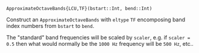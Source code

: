 ```
ApproximateOctaveBands{LCU,TF}(bstart::Int, bend::Int)
```

Construct an `ApproximateOctaveBands` with `eltype` `TF` encomposing band index numbers from `bstart` to `bend`.

The "standard" band frequencies will be scaled by `scaler`, e.g. if `scaler = 0.5` then what would normally be the `1000 Hz` frequency will be `500 Hz`, etc..
